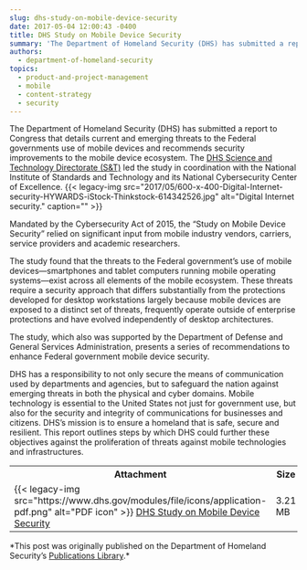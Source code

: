 ```yaml
---
slug: dhs-study-on-mobile-device-security
date: 2017-05-04 12:00:43 -0400
title: DHS Study on Mobile Device Security
summary: 'The Department of Homeland Security (DHS) has submitted a report to Congress that details current and emerging threats to the Federal government’s use of mobile devices and recommends security improvements to the mobile device ecosystem. The DHS Science and Technology Directorate (S&T) led the study in coordination with the National Institute of Standards and Technology'
authors:
  - department-of-homeland-security
topics:
  - product-and-project-management
  - mobile
  - content-strategy
  - security
---
```


The Department of Homeland Security (DHS) has submitted a report to Congress that details current and emerging threats to the Federal governments use of mobile devices and recommends security improvements to the mobile device ecosystem. The <a href="https://www.dhs.gov/science-and-technology" target="_blank" rel="noopener noreferrer">DHS Science and Technology Directorate (S&T)</a> led the study in coordination with the National Institute of Standards and Technology and its National Cybersecurity Center of Excellence. {{< legacy-img src="2017/05/600-x-400-Digital-Internet-security-HYWARDS-iStock-Thinkstock-614342526.jpg" alt="Digital Internet security." caption="" >}}

Mandated by the Cybersecurity Act of 2015, the “Study on Mobile Device Security” relied on significant input from mobile industry vendors, carriers, service providers and academic researchers.

The study found that the threats to the Federal government’s use of mobile devices—smartphones and tablet computers running mobile operating systems—exist across all elements of the mobile ecosystem. These threats require a security approach that differs substantially from the protections developed for desktop workstations largely because mobile devices are exposed to a distinct set of threats, frequently operate outside of enterprise protections and have evolved independently of desktop architectures.

The study, which also was supported by the Department of Defense and General Services Administration, presents a series of recommendations to enhance Federal government mobile device security.

DHS has a responsibility to not only secure the means of communication used by departments and agencies, but to safeguard the nation against emerging threats in both the physical and cyber domains. Mobile technology is essential to the United States not just for government use, but also for the security and integrity of communications for businesses and citizens. DHS’s mission is to ensure a homeland that is safe, secure and resilient. This report outlines steps by which DHS could further these objectives against the proliferation of threats against mobile technologies and infrastructures.

<table class="sticky-enabled tableheader-processed sticky-table">
<tr>
<th scope="col">
Attachment
</th>
<th scope="col">
Size
</th>
</tr>
<tr class="odd">
<td scope="row">
<span class="file">{{< legacy-img src="https://www.dhs.gov/modules/file/icons/application-pdf.png" alt="PDF icon" >}} <a title="DHS Study on Mobile Device Security - April 2017-FINAL.pdf" href="https://www.dhs.gov/sites/default/files/publications/DHS%20Study%20on%20Mobile%20Device%20Security%20-%20April%202017-FINAL.pdf">DHS Study on Mobile Device Security</a></span>
</td>
<td>
3.21 MB
</td>
</tr>
</table>
*This post was originally published on the Department of Homeland Security&#8217;s <a href="https://www.dhs.gov/publication/csd-mobile-device-security-study" target="_blank" rel="noopener noreferrer">Publications Library</a>.*

